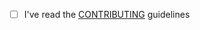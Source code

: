 - [ ] I've read the [CONTRIBUTING](https://github.com/sbt/sbt/blob/develop/CONTRIBUTING.md) guidelines
